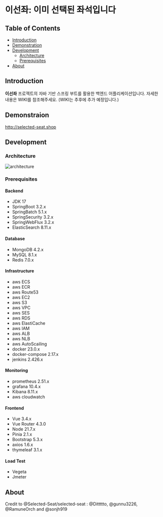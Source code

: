 # 이선좌: 이미 선택된 좌석입니다

## Table of Contents

- [Introduction](#introduction)
- [Demonstration](#demonstration)
- [Development](#development)
  - [Architecture](#architecture)
  - [Prerequisites](#prerequisites)
- [About](#about)

## Introduction

**이선좌** 프로젝트의 자바 기반 스프링 부트를 활용한 백엔드 어플리케이션입니다. 자세한 내용은 WIKI를 참조해주세요. (WIKI는 추후에 추가 예정입니다.)

## Demonstraion

http://selected-seat.shop

## Development

### Architecture

![architecture](https://github.com/Selected-Seat/Select-Seat/assets/65538799/52c0e5cc-7116-4b75-b796-93984950db4e)


### Prerequisites

#### Backend

- JDK 17
- SpringBoot 3.2.x
- SpringBatch 5.1.x
- SpringSecurity 3.2.x
- SpringWebFlux 3.2.x
- ElasticSearch 8.11.x

#### Database

- MongoDB 4.2.x
- MySQL 8.1.x
- Redis 7.0.x

#### Infrastructure

- aws ECS
- aws ECR
- aws Route53
- aws EC2
- aws S3
- aws VPC
- aws SES
- aws RDS
- aws ElastiCache
- aws IAM
- aws ALB
- aws NLB
- aws AutoScailing
- docker 23.0.x
- docker-compose 2.17.x
- jenkins 2.426.x

#### Monitoring

- prometheus 2.51.x
- grafana 10.4.x
- Kibana 8.11.x
- aws cloudwatch

#### Frontend

- Vue 3.4.x
- Vue Router 4.3.0
- Node 21.7.x
- Pinia 2.1.x
- Bootstrap 5.3.x
- axios 1.6.x
- thymeleaf 3.1.x

#### Load Test

- Vegeta
- Jmeter

## About

Credit to @Selected-Seat/selected-seat : @Dittttto, @gunnu3226, @RamuneOrch and @sonjh919

